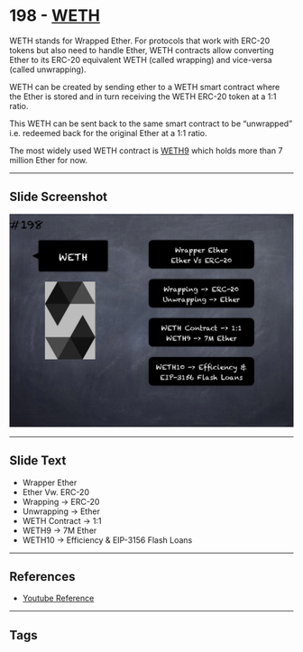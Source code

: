 # 198 - [WETH](WETH.md)
WETH stands for Wrapped Ether. For protocols that work with ERC-20 tokens but also need to handle Ether, WETH contracts allow converting Ether to its ERC-20 equivalent WETH (called wrapping) and vice-versa (called unwrapping).

WETH can be created by sending ether to a WETH smart contract where the Ether is stored and in turn receiving the WETH ERC-20 token at a 1:1 ratio. 

This WETH can be sent back to the same smart contract to be “unwrapped” i.e. redeemed back for the original Ether at a 1:1 ratio. 

The most widely used WETH contract is [WETH9](https://etherscan.io/address/0xc02aaa39b223fe8d0a0e5c4f27ead9083c756cc2#code) which holds more than 7 million Ether for now.
___
## Slide Screenshot
![198.png](../../images/3.%20Solidity%20201/198.png)
___
## Slide Text
- Wrapper Ether
- Ether Vw. ERC-20
- Wrapping -> ERC-20
- Unwrapping -> Ether
- WETH Contract -> 1:1
- WETH9 -> 7M Ether
- WETH10 -> Efficiency & EIP-3156 Flash Loans
___
## References
- [Youtube Reference](https://youtu.be/0kx8M4u5980?t=1381)
___
## Tags